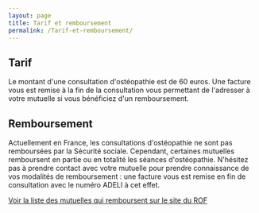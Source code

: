```yaml
---
layout: page
title: Tarif et remboursement
permalink: /Tarif-et-remboursement/
---
```


## Tarif

Le montant d'une consultation d'ostéopathie est de 60 euros.
Une facture vous est remise à la fin de la consultation vous permettant de l'adresser à votre mutuelle si vous bénéficiez d'un remboursement.

## Remboursement

Actuellement en France, les consultations d'ostéopathie ne sont pas remboursées par la Sécurité sociale.
Cependant, certaines mutuelles remboursent en partie ou en totalité les séances d'ostéopathie.
N'hésitez pas à prendre contact avec votre mutuelle pour prendre connaissance de vos modalités de remboursement :
une facture vous est remise en fin de consultation avec le numéro ADELI à cet effet.

[Voir la liste des mutuelles qui remboursent sur le site du ROF](http://www.osteopathie.org/mutuelles.html)
